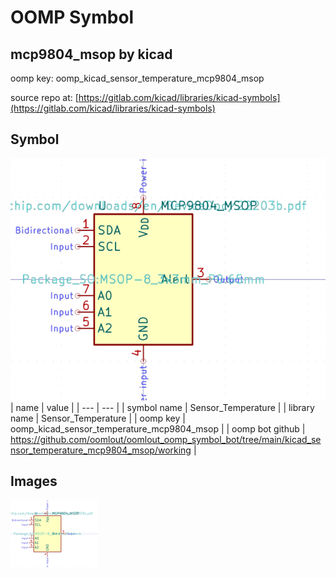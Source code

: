 # OOMP Symbol  
## mcp9804_msop  by kicad  
  
oomp key: oomp_kicad_sensor_temperature_mcp9804_msop  
  
source repo at: [https://gitlab.com/kicad/libraries/kicad-symbols](https://gitlab.com/kicad/libraries/kicad-symbols)  
## Symbol  
  
[![working.png](working_600.png)](working.png)  
| name | value | 
| --- | --- | 
| symbol name | Sensor_Temperature | 
| library name | Sensor_Temperature | 
| oomp key | oomp_kicad_sensor_temperature_mcp9804_msop | 
| oomp bot github | https://github.com/oomlout/oomlout_oomp_symbol_bot/tree/main/kicad_sensor_temperature_mcp9804_msop/working | 
## Images  
  
[![working.png](working_140.png)](working.png)  
